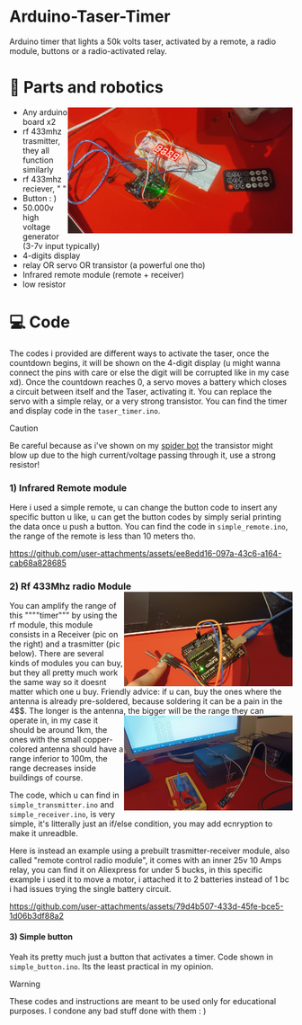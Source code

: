 # Arduino-Taser-Timer
Arduino timer that lights a 50k volts taser, activated by a remote, a radio module, buttons or a radio-activated relay.

# 🔋 Parts and robotics

<img align="right" src="media/timer3.jpg" width="400" />

- Any arduino board x2
- rf 433mhz trasmitter, they all function similarly
- rf 433mhz reciever, " "
- Button : )
- 50.000v high voltage generator (3-7v input typically)
- 4-digits display
- relay OR servo OR transistor (a powerful one tho)
- Infrared remote module (remote + receiver)
- low resistor 

# 💻 Code

The codes i provided are different ways to activate the taser, once the countdown begins, it will be shown on the 4-digit display (u might wanna connect the pins with care or else the digit will be corrupted like in my case xd). Once the countdown reaches 0, a servo moves a battery which closes a circuit between itself and the Taser, activating it. You can replace the servo with a simple relay, or a very strong transistor. You can find the timer and display code in the `taser_timer.ino`.
> [!CAUTION]
> Be careful because as i've shown on my [spider bot](https://github.com/Hue-Jhan/Arduino-Spider-Bot) the transistor might blow up due to the high current/voltage passing through it, use a strong resistor! 

### 1) Infrared Remote module

Here i used a simple remote, u can change the button code to insert any specific button u like, u can get the button codes by simply serial printing the data once u push a button. You can find the code in `simple_remote.ino`, the range of the remote is less than 10 meters tho.

https://github.com/user-attachments/assets/ee8edd16-097a-43c6-a164-cab68a828685


### 2) Rf 433Mhz radio Module  <img align="right" src="media/rf2.jpg" width="300" />

You can amplify the range of this """"timer""" by using the rf module, this module consists in a Receiver (pic on the right) and a trasmitter (pic below). There are several kinds of modules you can buy, but they all pretty much work the same way so it doesnt matter which one u buy. Friendly advice: if u can, buy the ones where the antenna is already pre-soldered, because soldering it can be a pain in the 4$$. The longer is the antenna, the bigger will  <img align="right" src="media/rf1.jpg" width="300" /> be the range they can operate in, in my case it should be around 1km, the ones with the small copper-colored antenna should have a range inferior to 100m, the range decreases inside buildings of course.

The code, which u can find in `simple_transmitter.ino` and `simple_receiver.ino`, is very simple, it's litterally just an if/else condition, you may add ecnryption to make it unreadble.

Here is instead an example using a prebuilt trasmitter-receiver module, also called "remote control radio module", it comes with an inner 25v 10 Amps relay, you can find it on Aliexpress for under 5 bucks, in this specific example i used it to move a motor, i attached it to 2 batteries instead of 1 bc i had issues trying the single battery circuit.

https://github.com/user-attachments/assets/79d4b507-433d-45fe-bce5-1d06b3df88a2


#### 3) Simple button

Yeah its pretty much just a button that activates a timer. Code shown in `simple_button.ino`. Its the least practical in my opinion.

> [!WARNING]  
> These codes and instructions are meant to be used only for educational purposes. I condone any bad stuff done with them : )

